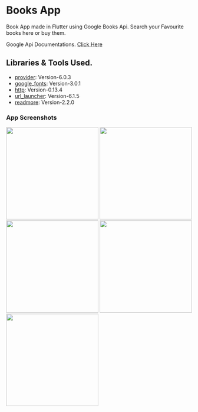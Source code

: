 # Books App
 
Book App made in Flutter using Google Books Api. Search your Favourite books here or buy them. 

Google Api Documentations. [Click Here](https://developers.google.com/books/docs/v1/using)

## Libraries & Tools Used.
- [provider](https://pub.dev/packages/provider/install): Version-6.0.3
- [google_fonts](https://pub.dev/packages/google_fonts): Version-3.0.1
- [http](https://pub.dev/packages/http): Version-0.13.4
- [url_launcher](https://pub.dev/packages/url_launcher): Version-6.1.5
- [readmore](https://pub.dev/packages/readmore): Version-2.2.0

### App Screenshots
<img src="images/img1.png" width="250"> <img src="images/img2.png" width="250"> <img src="images/img3.png" width="250"> 
<img src="images/img4.png" width="250"> <img src="images/img5.png" width="250">
